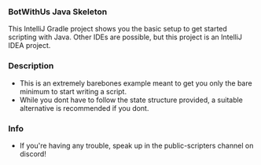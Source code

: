 ### BotWithUs Java Skeleton
This IntelliJ Gradle project shows you the basic setup to get started scripting with Java. Other IDEs are possible, but this project is an IntelliJ IDEA project.

### Description
- This is an extremely barebones example meant to get you only the bare minimum to start writing a script.
- While you dont have to follow the state structure provided, a suitable alternative is recommended if you dont.

### Info

- If you're having any trouble, speak up in the public-scripters channel on discord!
